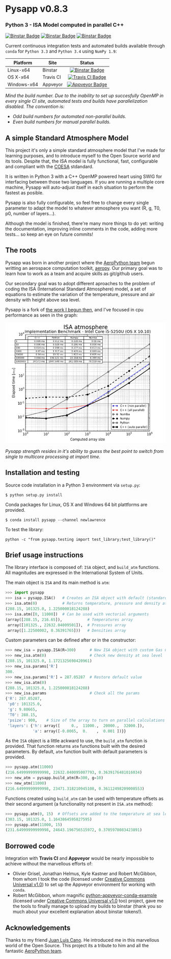 # Pysapp v0.8.3

### Python 3 - ISA Model computed in parallel C++

[![Binstar Badge](https://anaconda.org/newlawrence/pysapp/badges/version.svg)](https://anaconda.org/newlawrence/pysapp)
[![Binstar Badge](https://anaconda.org/newlawrence/pysapp/badges/installer/conda.svg)](https://conda.anaconda.org/newlawrence)
[![Binstar Badge](https://anaconda.org/newlawrence/pysapp/badges/license.svg)](https://anaconda.org/newlawrence/pysapp)

Current continuous integration tests and automated builds available through `conda` for `Python 3.3` and `Python 3.4` using `NumPy 1.9`:

| Platform    | Site      | Status            |
|-------------|-----------|:-----------------:|
| Linux-x64   | Binstar   |[![Binstar Badge](https://anaconda.org/newlawrence/pysapp/badges/build.svg)](https://anaconda.org/newlawrence/pysapp/builds) |
| OS X-x64    | Travis CI | [![Travis CI Badge](https://api.travis-ci.org/newlawrence/Pysapp.svg)](https://travis-ci.org/newlawrence/Pysapp) |
| Windows-x64 | Appveyor  | [![Appveyor Badge](https://ci.appveyor.com/api/projects/status/26yyxvrgvtc8l4fn?svg=true)](https://ci.appveyor.com/project/newlawrence/pysapp) |

*Mind the build number. Due to the inability to set up succesfully OpenMP in every single CI site, automated tests and builds have parallelization disabled. The convention is:*

* *Odd build numbers for automated non-parallel builds.*
* *Even build numbers for manual parallel builds.*

## A simple Standard Atmosphere Model

This project it's only a simple standard atmosphere model that I've made for learning purposes, and to introduce myself to the Open Source world and its tools. Despite that, the ISA model is fully functional, fast, configurable and compliant with the [COESA](http://hdl.handle.net/2060/19770009539) stdandard.

It is written in Python 3 with a C++ OpenMP powered heart using SWIG for interfacing between those two languages. If you are running a multiple core machine, Pysapp will auto-adjust itself in each situation to perform the fastest as posible.

Pysapp is also fully configurable, so feel free to change every single parameter to adapt the model to whatever atmosphere you want (R, g, T0, p0, number of layers...).

Although the model is finished, there're many more things to do yet: writing the documentation, improving inline comments in the code, adding more tests... so keep an eye on future commits!

## The roots

Pysapp was born in another project where the [AeroPython team](https://github.com/AeroPython) begun writting an aerospace computation toolkit, [aeropy](https://github.com/AeroPython/aeropy). Our primary goal was to learn how to work as a team and acquire skills as git/github users.

Our secondary goal was to adopt different aproaches to the problem of coding the ISA (International Standard Atmosphere) model, a set of equations to estimate the variation of the temperature, pressure and air density with height above sea level.

Pysapp is a fork of [the work I begun then](https://github.com/AeroPython/aeropy/tree/alberto-cpp), and I've focused in cpu performance as seen in the graph:

![benchmark](./static/i5-5250U.png)

*Pysapp strength resides in it's ability to guess the best point to switch from single to multicore processing at import time.*

## Installation and testing

Source code installation in a Python 3 environment via `setup.py`:

```
$ python setup.py install
```

Conda packages for Linux, OS X and Windows 64 bit plattforms are provided.

```
$ conda install pysapp --channel newlawrence
```

To test the library:

```
python -c "from pysapp.testing import test_library;test_library()"
```

## Brief usage instructions

The library interface is composed of: `ISA` object, and `build_atm` functions. All magnitudes are expressed in the International System of Units.

The main object is `ISA` and its main method is `atm`:

```python
>>> import pysapp
>>> isa = pysapp.ISA()   # Creates an ISA object with default (standard) params
>>> isa.atm(0)           # Returns temperature, pressure and density at sea level
(288.15, 101325.0, 1.225000018124288)
>>> isa.atm([0, 11000])  # Can be used with vectorial arguments
(array([288.15, 216.65]),           # Temperatures array
 array([101325., 22632.04009501]),  # Pressures array
 array([1.22500002, 0.36391765]))   # Densities array
```

Custom parameters can be defined after or in the constructor:

```python
>>> new_isa = pysapp.ISA(R=300)      # New ISA object with custom Gas Constant
>>> new_isa.atm(0)                   # Check new density at sea level
(288.15, 101325.0, 1.1721325698420961)
>>> new_isa.params['R']
300.
>>> new_isa.params['R'] = 287.05287  # Restore default value
>>> new_isa.atm(0)
(288.15, 101325.0, 1.225000018124288)
>>> new_isa.params                   # Check all the params
{'R': 287.05287,
 'p0': 101325.0,
 'g': 9.80665,
 'T0': 288.15,
 'psize': 900,    # Size of the array to turn on parallel calculations
 'layers': {'h': array([     0.,  11000.,  20000.,  32000.]),
            'a': array([-0.0065,  0.    ,  0.001 ])}}
```

As the `ISA` object is a little ackward to use, the `build_atm` function is provided. That function returns `atm` functions built with the desired parameters. By default, `atm` function built with default parameters is provided.

```python
>>> pysapp.atm(11000)
(216.64999999999998, 22632.040095007793, 0.3639176481016034)
>>> new_atm = pysapp.build_atm(R=300, g=10)
>>> new_atm(11000)
(216.64999999999998, 23471.318210945108, 0.36112498209008553)
```

Functions created using `build_atm` can be used with temperature offsets as their second argument (a functionality not present in `ISA.atm` method):

```python
>>> pysapp.atm(0, 15)  # Offsets are added to the temperature at sea level
(303.15, 101325.0, 1.1643864595827595)
>>> pysapp.atm(11000, 15)
(231.64999999999998, 24643.196756515972, 0.3705978083423891)
```

## Borrowed code

Integration with **Travis CI** and **Appveyor** would be nearly impossible to achieve without the marvellous efforts of:

* Olivier Grisel, Jonathan Helmus, Kyle Kastner and Robert McGibbon, from whom I took the code (licensed under [Creative Commons Universal v1.0](https://creativecommons.org/licenses/by/1.0/)) to set up the Appveyor environment for working with `conda`.
* Robert McGibbon, whom magnific [python-appveyor-conda-example](https://github.com/rmcgibbo/python-appveyor-conda-example) (licensed under [Creative Commons Universal v1.0](https://creativecommons.org/licenses/by/1.0/) too) project, gave me the tools to finally manage to upload my builds to binstar (thank you so much about your excellent explanation about binstar tokens!).

## Acknowledgements

Thanks to my friend [Juan Luis Cano](https://github.com/Juanlu001). He introduced me in this marvellous world of the Open Source. This project its a tribute to him and all the fantastic [AeroPython team](https://github.com/AeroPython).
